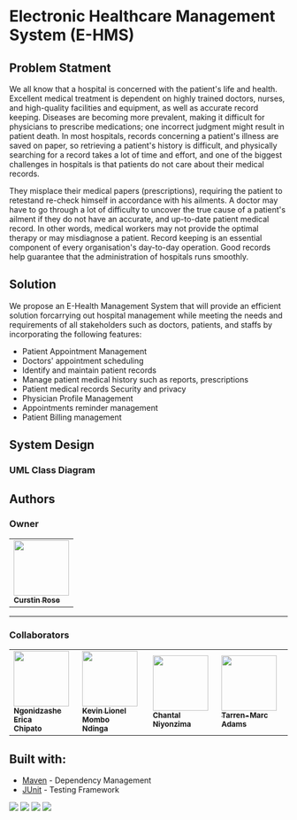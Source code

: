 # Electronic Healthcare Management System (E-HMS)

## Problem Statment
We all know that a hospital is concerned with the patient's life and health. Excellent medical treatment is dependent on highly trained doctors, nurses, and high-quality facilities and equipment, as well as accurate record keeping. Diseases are becoming more prevalent, making it difficult for physicians to prescribe medications; one incorrect judgment might result in patient death. In most hospitals, records concerning a patient's illness are saved on paper, so retrieving a patient's history is difficult, and physically searching for a record takes a lot of time and effort, and one of the biggest challenges in hospitals is that patients do not care about their medical records. 

They misplace their medical papers (prescriptions), requiring the patient to retestand re-check himself in accordance with his ailments. A doctor may have to go through a lot of difficulty to uncover the true cause of a patient's ailment if they do not have an accurate, and up-to-date patient medical record. In other words, medical workers may not provide the optimal therapy or may misdiagnose a patient. Record keeping is an essential component of every organisation's day-to-day operation. Good records help guarantee that the administration of hospitals runs smoothly.

## Solution
We propose an E-Health Management System that will provide an efficient solution forcarrying out hospital management while meeting the needs and requirements of all stakeholders such as doctors, patients, and staffs by incorporating the following features:

 - Patient Appointment Management
 - Doctors' appointment scheduling
 - Identify and maintain patient records
 - Manage patient medical history such as reports, prescriptions
 - Patient medical records Security and privacy
 - Physician Profile Management
 - Appointments reminder management
 - Patient Billing management

## System Design

### UML Class Diagram

## Authors

### Owner
<table>
    <tbody>
        <tr>
          <td>
          <a href="https://github.com/CurstinJR">
              <img src=https://avatars.githubusercontent.com/u/67284885?v=4 width=100px></img>
              <br />
              <sub><b>Curstin Rose</b></sub>
          </a>
            <br />
            <sub></sub>
          </td>
        </tr>
</table>

---

### Collaborators
<table>
    <tbody>
        <tr>
            <td>
              <a href="https://github.com/Erica-Ch">
                <img src=https://avatars.githubusercontent.com/u/81580379?v=4 width=100px></img>
                <br />
                <sub><b>Ngonidzashe Erica </br> Chipato</b></sub>
              </a>
              <br />
              <sub></sub>
            </td>
            <td>
              <a href="https://github.com/leokeke96">
                <img src=https://avatars.githubusercontent.com/u/80675820?v=4 width=100px></img>
                <br />
                <sub><b>Kevin Lionel Mombo </br> Ndinga</b></sub>
              </a>
              <br />
              <sub></sub>
            </td>
            <td>
              <a href="https://github.com/Niyonzima10">
                <img src=https://avatars.githubusercontent.com/u/80648854?v=4 width=100px></img>
                <br />
                <sub><b>Chantal Niyonzima</b></sub>
              </a>
              <br />
              <sub></sub>
            </td>
            <td>
              <a href="https://github.com/Tarren-Adams">
                <img src=https://avatars.githubusercontent.com/u/80337251?v=4 width=100px></img>
                <br />
                <sub><b>Tarren-Marc Adams</b></sub>
              </a>
              <br />
              <sub></sub>
            </td>
        </tr>
    </tbody>
</table>

## Built with:
- [Maven](https://maven.apache.org/) - Dependency Management
- [JUnit](https://junit.org/junit5/) - Testing Framework

![](https://img.shields.io/badge/jdk-17-red)
![](https://img.shields.io/badge/tool-maven-blue)
![](https://img.shields.io/badge/junit-platform-brightgreen)
![](https://img.shields.io/badge/junit-jupiter-green)

